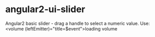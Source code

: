 # angular2-ui-slider
Angular2 basic slider - drag a handle to select a numeric value.
Use: <volume (leftEmitter)="title=$event">loading volume</volume>

